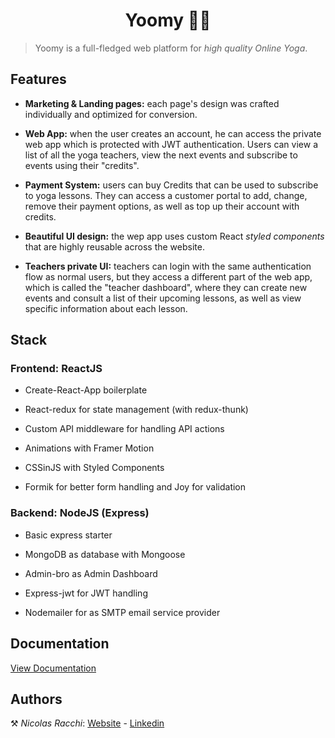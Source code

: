 <h1 align="center">Yoomy 🧘‍♂️ </h1>

> Yoomy is a full-fledged web platform for _high quality Online Yoga_.

## Features

- **Marketing & Landing pages:** each page's design was crafted individually and optimized for conversion.

- **Web App:** when the user creates an account, he can access the private web app which is protected with JWT authentication. Users can view a list of all the yoga teachers, view the next events and subscribe to events using their "credits".

- **Payment System:** users can buy Credits that can be used to subscribe to yoga lessons. They can access a customer portal to add, change, remove their payment options, as well as top up their account with credits.

- **Beautiful UI design:** the wep app uses custom React _styled components_ that are highly reusable across the website.

- **Teachers private UI:** teachers can login with the same authentication flow as normal users, but they access a different part of the web app, which is called the "teacher dashboard", where they can create new events and consult a list of their upcoming lessons, as well as view specific information about each lesson.

## Stack

### Frontend: ReactJS

- Create-React-App boilerplate

- React-redux for state management (with redux-thunk)

- Custom API middleware for handling API actions

- Animations with Framer Motion

- CSSinJS with Styled Components

- Formik for better form handling and Joy for validation

### Backend: NodeJS (Express)

- Basic express starter

- MongoDB as database with Mongoose

- Admin-bro as Admin Dashboard

- Express-jwt for JWT handling

- Nodemailer for as SMTP email service provider

## Documentation

<a href="./DOCUMENTATION.md">View Documentation</a>

## Authors

⚒ _Nicolas Racchi_: [Website](www.nicolasracchi.com) - [Linkedin](https://www.linkedin.com/in/nicolas-racchi/)
